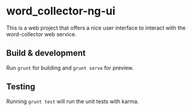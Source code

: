 # word_collector-ng-ui
This is a web project that offers a nice user interface to interact with the word-collector web service. 


## Build & development

Run `grunt` for building and `grunt serve` for preview.

## Testing

Running `grunt test` will run the unit tests with karma.

